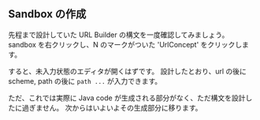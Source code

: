## Sandbox の作成

先程まで設計していた URL Builder の構文を一度確認してみましょう。
sandbox を右クリックし、N のマークがついた 'UrlConcept' をクリックします。

すると、未入力状態のエディタが開くはずです。
設計したとおり、url の後に scheme, path の後に `path ...` が入力できます。

ただ、これでは実際に Java code が生成される部分がなく、ただ構文を設計したに過ぎません。
次からはいよいよその生成部分に移ります。

